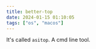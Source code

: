 ```yaml
---
title: better-top
date: 2024-01-15 01:10:05
tags: ["os", "macos"]
---
```

It's called `asitop`. A cmd line tool.

